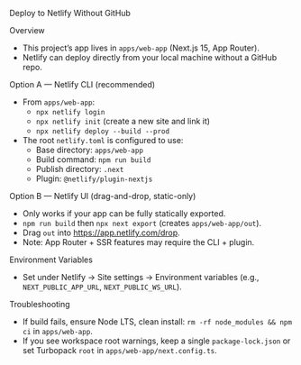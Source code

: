 Deploy to Netlify Without GitHub

Overview
- This project’s app lives in `apps/web-app` (Next.js 15, App Router).
- Netlify can deploy directly from your local machine without a GitHub repo.

Option A — Netlify CLI (recommended)
- From `apps/web-app`:
  - `npx netlify login`
  - `npx netlify init` (create a new site and link it)
  - `npx netlify deploy --build --prod`
- The root `netlify.toml` is configured to use:
  - Base directory: `apps/web-app`
  - Build command: `npm run build`
  - Publish directory: `.next`
  - Plugin: `@netlify/plugin-nextjs`

Option B — Netlify UI (drag-and-drop, static-only)
- Only works if your app can be fully statically exported.
- `npm run build` then `npx next export` (creates `apps/web-app/out`).
- Drag `out` into https://app.netlify.com/drop.
- Note: App Router + SSR features may require the CLI + plugin.

Environment Variables
- Set under Netlify → Site settings → Environment variables (e.g., `NEXT_PUBLIC_APP_URL`, `NEXT_PUBLIC_WS_URL`).

Troubleshooting
- If build fails, ensure Node LTS, clean install: `rm -rf node_modules && npm ci` in `apps/web-app`.
- If you see workspace root warnings, keep a single `package-lock.json` or set Turbopack `root` in `apps/web-app/next.config.ts`.